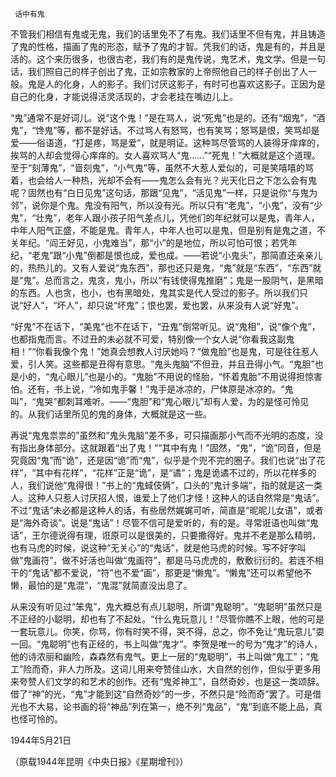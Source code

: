      话中有鬼 

   不管我们相信有鬼或无鬼，我们的话里免不了有鬼。我们话里不但有鬼，并且铸造了鬼的性格，描画了鬼的形态，赋予了鬼的才智。凭我们的话，鬼是有的，并且是活的。这个来历很多，也很古老，我们有的是鬼传说，鬼艺术，鬼文学。但是一句话，我们照自己的样子创出了鬼，正如宗教家的上帝照他自己的样子创出了人一般。鬼是人的化身，人的影子。我们讨厌这影子，有时可也喜欢这影子。正因为是自己的化身，才能说得活灵活现的，才会老挂在嘴边儿上。 

   “鬼”通常不是好词儿。说“这个鬼！”是在骂人，说“死鬼”也是的。还有“烟鬼”，“酒鬼”，“馋鬼”等，都不是好话。不过骂人有怒骂，也有笑骂；怒骂是恨，笑骂却是爱——俗语道，“打是疼，骂是爱”，就是明证。这种骂尽管骂的人装得牙痒痒的，挨骂的人却会觉得心痒痒的。女人喜欢骂人“鬼……”“死鬼！”大概就是这个道理。至于“刻薄鬼”，“啬刻鬼”，“小气鬼”等，虽然不大惹人爱似的，可是笑嘻嘻的骂着，也会给人一种热，光却不会有——鬼怎么会有光？光天化日之下怎么会有鬼呢？固然也有“白日见鬼”这句话，那跟“见鬼”，“活见鬼”一样，只是说你“与鬼为邻”，说你是个鬼。鬼没有阳气，所以没有光。所以只有“老鬼”，“小鬼”，没有“少鬼”，“壮鬼”，老年人跟小孩子阳气差点儿，凭他们的年纪就可以是鬼，青年人，中年人阳气正盛，不能是鬼。青年人，中年人也可以是鬼，但是别有是鬼之道，不关年纪。“阎王好见，小鬼难当”，那“小”的是地位，所以可怕可恨；若凭年纪，“老鬼”跟“小鬼”倒都是恨也成，爱也成。——若说“小鬼头”，那简直还亲亲儿的，热热儿的。又有人爱说“鬼东西”，那也还只是鬼，“鬼”就是“东西”，“东西”就是“鬼”。总而言之，鬼贪，鬼小，所以“有钱使得鬼推磨”；鬼是一股阴气，是黑暗的东西。人也贪，也小，也有黑暗处，鬼其实是代人受过的影子。所以我们只说“好人”，“坏人”，却只说“坏鬼”；恨也罢，爱也罢，从来没有人说“好鬼”。 

   “好鬼”不在话下，“美鬼”也不在话下，“丑鬼”倒常听见。说“鬼相”，说“像个鬼”，也都指鬼而言。不过丑的未必就不可爱，特别像一个女人说“你看我这副鬼相！”“你看我像个鬼！”她真会想教人讨厌她吗？“做鬼脸”也是鬼，可是往往惹人爱，引人笑。这些都是丑得有意思。“鬼头鬼脑”不但丑，并且丑得小气。“鬼胆”也是小的，“鬼心眼儿”也是小的。“鬼胎”不用说的怪胎，“怀着鬼胎”不用说得担惊害怕。还有，书上说，“冷如鬼手馨！”鬼手是冰凉的，尸体原是冰凉的。“鬼叫”，“鬼哭”都刺耳难听。——“鬼胆”和“鬼心眼儿”却有人爱，为的是怪可怜见的。从我们话里所见的鬼的身体，大概就是这一些。 

   再说“鬼鬼祟祟的”虽然和“鬼头鬼脑”差不多，可只描画那小气而不光明的态度，没有指出身体部分。这就跟着“出了鬼！”“其中有鬼！”固然，“鬼”，“诡”同音，但是究竟因“鬼”而“诡”，还是因“诡”而“鬼”，似乎是个兜不完的圈子。我们也说“出了花样”，“其中有花样”，“花样”正是“诡”，是“谲”；鬼是诡谲不过的，所以花样多的人，我们说他“鬼得很！”书上的“鬼蜮伎俩”，口头的“鬼计多端”，指的就是这一类人。这种人只惹人讨厌招人恨，谁爱上了他们才怪！这种人的话自然常是“鬼话”。不过“鬼话”未必都是这种人的话，有些居然娓娓可听，简直是“昵昵儿女语”，或者是“海外奇谈”。说是“鬼话”！尽管不信可是爱听的，有的是。寻常诳语也叫做“鬼话”，王尔德说得有理，诳原可以是很美的，只要撒得好。鬼并不老是那么精明，也有马虎的时候，说这种“无关心”的“鬼话”，就是他马虎的时候。写不好字叫做“鬼画符”，做不好活也叫做“鬼画符”，都是马马虎虎的，敷敷衍衍的。若连不相干的“鬼话”都不爱说，“符”也不爱“画”，那更是“懒鬼”。“懒鬼”还可以希望他不懒，最怕的是“鬼混”，“鬼混”就简直没出息了。 

   从来没有听见过“笨鬼”，鬼大概总有点儿聪明，所谓“鬼聪明”。“鬼聪明”虽然只是不正经的小聪明，却也有了不起处。“什么鬼玩意儿！”尽管你瞧不上眼，他的可是一套玩意儿。你笑，你骂，你有时笑不得，哭不得，总之，你不免让“鬼玩意儿”耍一回。“鬼聪明”也有正经的，书上叫做“鬼才”。李贺是唯一的号为“鬼才”的诗人，他的诗浓丽和幽险，森森然有鬼气。更上一层的“鬼聪明”，书上叫做“鬼工”；“鬼工”险而奇，非人力所及。这词儿用来夸赞佳山水，大自然的创作，但似乎更多用来夸赞人们文学的和艺术的创作。还有“鬼斧神工”，自然奇妙，也是这一类颂辞。借了“神”的光，“鬼”才能到这“自然奇妙”的一步，不然只是“险而奇”罢了。可是借光也不大易，论书画的将“神品”列在第一，绝不列“鬼品”，“鬼”到底不能上品，真也怪可怜的。 

   1944年5月21日 

   （原载1944年昆明《中央日报》《星期增刊》） 

